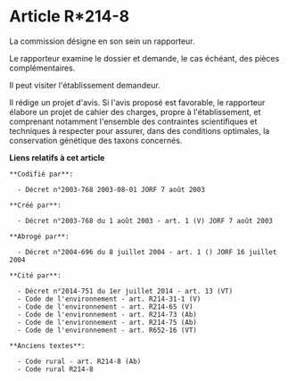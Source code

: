 # Article R*214-8

La commission désigne en son sein un rapporteur.

Le rapporteur examine le dossier et demande, le cas échéant, des pièces complémentaires.

Il peut visiter l'établissement demandeur.

Il rédige un projet d'avis. Si l'avis proposé est favorable, le rapporteur élabore un projet de cahier des charges, propre à
l'établissement, et comprenant notamment l'ensemble des contraintes scientifiques et techniques à respecter pour assurer,
dans des conditions optimales, la conservation génétique des taxons concernés.

**Liens relatifs à cet article**

	**Codifié par**:

	  - Décret n°2003-768 2003-08-01 JORF 7 août 2003

	**Créé par**:

	  - Décret n°2003-768 du 1 août 2003 - art. 1 (V) JORF 7 août 2003

	**Abrogé par**:

	  - Décret n°2004-696 du 8 juillet 2004 - art. 1 () JORF 16 juillet 2004

	**Cité par**:

	  - Décret n°2014-751 du 1er juillet 2014 - art. 13 (VT)
	  - Code de l'environnement - art. R214-31-1 (V)
	  - Code de l'environnement - art. R214-65 (V)
	  - Code de l'environnement - art. R214-73 (Ab)
	  - Code de l'environnement - art. R214-75 (Ab)
	  - Code de l'environnement - art. R652-16 (VT)

	**Anciens textes**:

	  - Code rural - art. R214-8 (Ab)
	  - Code rural R214-8

